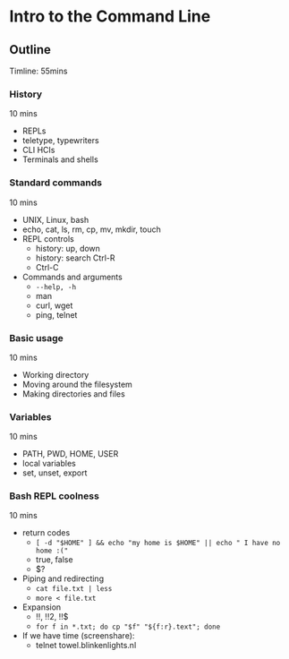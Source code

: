 # Intro to the Command Line

## Outline

Timline: 55mins

### History

10 mins

-   REPLs
-   teletype, typewriters
-   CLI HCIs
-   Terminals and shells

### Standard commands

10 mins

-   UNIX, Linux, bash
-   echo, cat, ls, rm, cp, mv, mkdir, touch
-   REPL controls
    -   history: up, down
    -   history: search Ctrl-R
    -   Ctrl-C
-   Commands and arguments
    -   `--help, -h`
    -   man
    -   curl, wget
    -   ping, telnet

### Basic usage

10 mins

-   Working directory
-   Moving around the filesystem
-   Making directories and files

### Variables

10 mins

-   PATH, PWD, HOME, USER
-   local variables
-   set, unset, export

### Bash REPL coolness

10 mins

-   return codes
    -   `[ -d "$HOME" ] && echo "my home is $HOME" || echo " I have no home :("`
    -   true, false
    -   \$?
-   Piping and redirecting
    -   `cat file.txt | less`
    -   `more < file.txt`
-   Expansion
    -   !!, !!2, !!\$
    -   `for f in *.txt; do cp "$f" "${f:r}.text"; done`
-   If we have time (screenshare):
    -   telnet towel.blinkenlights.nl
